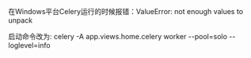 在Windows平台Celery运行的时候报错：ValueError: not enough values to unpack

启动命令改为:
celery -A app.views.home.celery worker --pool=solo  --loglevel=info
